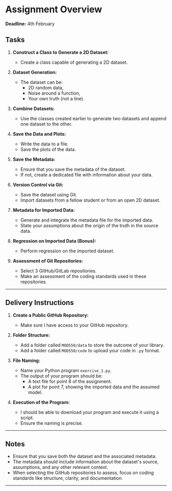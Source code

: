 # Assignment Overview

**Deadline:** 4th February

## Tasks

1. **Construct a Class to Generate a 2D Dataset:**
   - Create a class capable of generating a 2D dataset.

2. **Dataset Generation:**
   - The dataset can be:
     - 2D random data,
     - Noise around a function,
     - Your own truth (not a line).
   
3. **Combine Datasets:**
   - Use the classes created earlier to generate two datasets and append one dataset to the other.

4. **Save the Data and Plots:**
   - Write the data to a file.
   - Save the plots of the data.

5. **Save the Metadata:**
   - Ensure that you save the metadata of the dataset.
   - If not, create a dedicated file with information about your data.

6. **Version Control via Git:**
   - Save the dataset using Git.
   - Import datasets from a fellow student or from an open 2D dataset.

7. **Metadata for Imported Data:**
   - Generate and integrate the metadata file for the imported data.
   - State your assumptions about the origin of the truth in the source data.

8. **Regression on Imported Data (Bonus):**
   - Perform regression on the imported dataset.

9. **Assessment of Git Repositories:**
   - Select 3 GitHub/GitLab repositories.
   - Make an assessment of the coding standards used in these repositories.

---

## Delivery Instructions

1. **Create a Public GitHub Repository:**
   - Make sure I have access to your GitHub repository.

2. **Folder Structure:**
   - Add a folder called `MOD550/data` to store the outcome of your library.
   - Add a folder called `MOD550/code` to upload your code in `.py` format.

3. **File Naming:**
   - Name your Python program `exercise_1.py`.
   - The output of your program should be:
     - A text file for point 8 of the assignment.
     - A plot for point 7, showing the imported data and the assumed model.

4. **Execution of the Program:**
   - I should be able to download your program and execute it using a script.
   - Ensure the naming is precise.

---

## Notes

- Ensure that you save both the dataset and the associated metadata.
- The metadata should include information about the dataset's source, assumptions, and any other relevant context.
- When selecting the GitHub repositories to assess, focus on coding standards like structure, clarity, and documentation.

---


